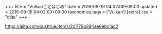 +++
title = "Vulkanことはじめ"
date = 2016-09-19 04:02:00+09:00
updated = 2016-09-19 04:02:00+09:00
taxonomies.tags = ['Vulkan']
[extra]
css = "qiita"
+++

<https://qiita.com/ousttrue/items/2c1179b894ae6ebc1ac2>



